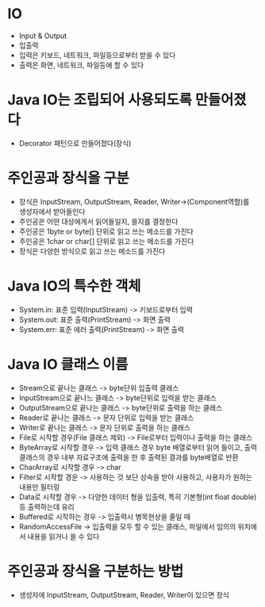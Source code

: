 # IO
- Input & Output
- 입출력
- 입력은 키보드, 네트워크, 파일등으로부터 받을 수 있다
- 출력은 화면, 네트워크, 파일등에 할 수 있다

# Java IO는 조립되어 사용되도록 만들어졌다
- Decorator 패턴으로 만들어졌다(장식)

# 주인공과 장식을 구분
- 장식은 InputStream, OutputStream, Reader, Writer->(Component역할)를 생성자에서 받아들인다
- 주인공은 어떤 대상에게서 읽어들일지, 쓸지를 결정한다
- 주인공은 1byte or byte[] 단위로 읽고 쓰는 메소드를 가진다
- 주인공은 1char or char[] 단위로 읽고 쓰는 메소드를 가진다
- 장식은 다양한 방식으로 읽고 쓰는 메소드를 가진다

# Java IO의 특수한 객체
- System.in: 표준 입력(InputStream) -> 키보드로부터 입력
- System.out: 표준 출력(PrintStream) -> 화면 출력
- System.err: 표준 에러 출력(PrintStream) -> 화면 출력

# Java IO 클래스 이름
- Stream으로 끝나는 클래스 -> byte단위 입출력 클래스
- InputStream으로 끝나느 클래스 -> byte단위로 입력을 받는 클래스
- OutputStream으로 끝나는 클래스 -> byte단위로 출력을 하는 클래스
- Reader로 끝나는 클래스 -> 문자 단위로 입력을 받는 클래스
- Writer로 끝나는 클래스 -> 문자 단위로 출력을 하는 클래스
- File로 시작할 경우(File 클래스 제외) -> File로부터 입력이나 출력을 하는 클래스
- ByteArray로 시작할 경우 -> 입력 클래스 경우 byte 배열로부터 읽어 들이고, 출력클래스의 경우 내부 자료구조에 출력을 한 후 출력된 결과를 byte배열로 반환
- CharArray로 시작할 경우 -> char
- Filter로 시작할 경운 -> 사용하는 것 보단 상속을 받아 사용하고, 사용자가 원하는 내용만 필터링
- Data로 시작할 경우 -> 다양한 데이터 형을 입출력, 특히 기본형(int float double)등 출력하는데 유리
- Buffered로 시작하는 경우 -> 입출력시 병목현상을 줄일 때
- RandomAccessFile -> 입출력을 모두 할 수 있는 클래스, 파일에서 임의의 위치에서 내용을 읽거나 쓸 수 있다

# 주인공과 장식을 구분하는 방법
- 생성자에 InputStream, OutputStream, Reader, Writer이 있으면 장식

